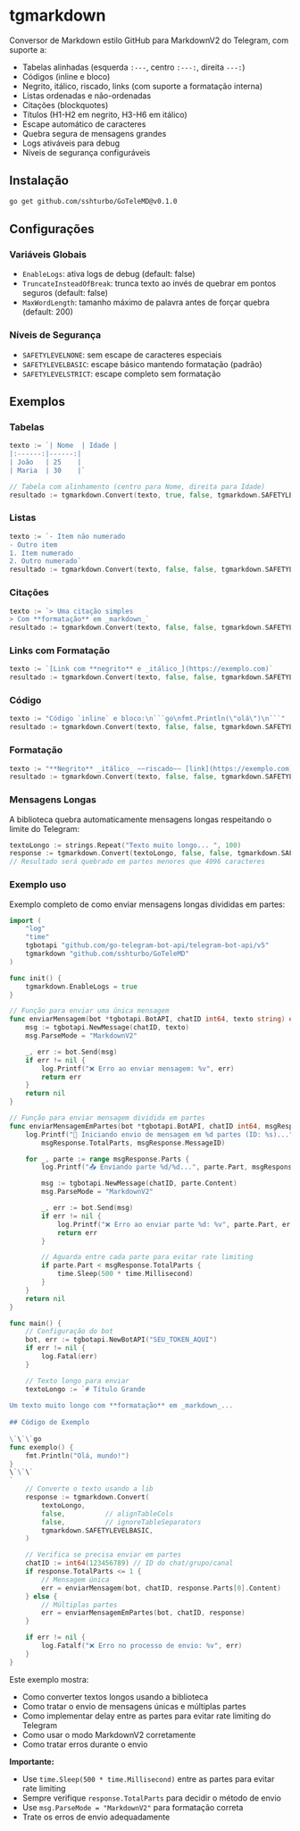 # tgmarkdown

Conversor de Markdown estilo GitHub para MarkdownV2 do Telegram, com suporte a:

- Tabelas alinhadas (esquerda `:---`, centro `:---:`, direita `---:`)
- Códigos (inline e bloco)
- Negrito, itálico, riscado, links (com suporte a formatação interna)
- Listas ordenadas e não-ordenadas
- Citações (blockquotes)
- Títulos (H1-H2 em negrito, H3-H6 em itálico)
- Escape automático de caracteres
- Quebra segura de mensagens grandes
- Logs ativáveis para debug
- Níveis de segurança configuráveis

## Instalação

```bash
go get github.com/sshturbo/GoTeleMD@v0.1.0
```


## Configurações

### Variáveis Globais
- `EnableLogs`: ativa logs de debug (default: false)
- `TruncateInsteadOfBreak`: trunca texto ao invés de quebrar em pontos seguros (default: false)
- `MaxWordLength`: tamanho máximo de palavra antes de forçar quebra (default: 200)

### Níveis de Segurança
- `SAFETYLEVELNONE`: sem escape de caracteres especiais
- `SAFETYLEVELBASIC`: escape básico mantendo formatação (padrão)
- `SAFETYLEVELSTRICT`: escape completo sem formatação

## Exemplos

### Tabelas
```go
texto := `| Nome  | Idade |
|:------:|------:|
| João   | 25    |
| Maria  | 30    |`

// Tabela com alinhamento (centro para Nome, direita para Idade)
resultado := tgmarkdown.Convert(texto, true, false, tgmarkdown.SAFETYLEVELBASIC)
```

### Listas
```go
texto := `- Item não numerado
- Outro item
1. Item numerado
2. Outro numerado`
resultado := tgmarkdown.Convert(texto, false, false, tgmarkdown.SAFETYLEVELBASIC)
```

### Citações
```go
texto := `> Uma citação simples
> Com **formatação** em _markdown_`
resultado := tgmarkdown.Convert(texto, false, false, tgmarkdown.SAFETYLEVELBASIC)
```

### Links com Formatação
```go
texto := `[Link com **negrito** e _itálico_](https://exemplo.com)`
resultado := tgmarkdown.Convert(texto, false, false, tgmarkdown.SAFETYLEVELBASIC)
```

### Código
```go
texto := "Código `inline` e bloco:\n```go\nfmt.Println(\"olá\")\n```"
resultado := tgmarkdown.Convert(texto, false, false, tgmarkdown.SAFETYLEVELBASIC)
```

### Formatação
```go
texto := "**Negrito** _itálico_ ~~riscado~~ [link](https://exemplo.com)"
resultado := tgmarkdown.Convert(texto, false, false, tgmarkdown.SAFETYLEVELBASIC)
```

### Mensagens Longas
A biblioteca quebra automaticamente mensagens longas respeitando o limite do Telegram:

```go
textoLongo := strings.Repeat("Texto muito longo... ", 100)
response := tgmarkdown.Convert(textoLongo, false, false, tgmarkdown.SAFETYLEVELBASIC)
// Resultado será quebrado em partes menores que 4096 caracteres
```

### Exemplo uso
Exemplo completo de como enviar mensagens longas divididas em partes:

```go
import (
    "log"
    "time"
    tgbotapi "github.com/go-telegram-bot-api/telegram-bot-api/v5"
    tgmarkdown "github.com/sshturbo/GoTeleMD"
)

func init() {
    tgmarkdown.EnableLogs = true
}

// Função para enviar uma única mensagem
func enviarMensagem(bot *tgbotapi.BotAPI, chatID int64, texto string) error {
    msg := tgbotapi.NewMessage(chatID, texto)
    msg.ParseMode = "MarkdownV2"

    _, err := bot.Send(msg)
    if err != nil {
        log.Printf("❌ Erro ao enviar mensagem: %v", err)
        return err
    }
    return nil
}

// Função para enviar mensagem dividida em partes
func enviarMensagemEmPartes(bot *tgbotapi.BotAPI, chatID int64, msgResponse tgmarkdown.MessageResponse) error {
    log.Printf("📨 Iniciando envio de mensagem em %d partes (ID: %s)...",
        msgResponse.TotalParts, msgResponse.MessageID)

    for _, parte := range msgResponse.Parts {
        log.Printf("📤 Enviando parte %d/%d...", parte.Part, msgResponse.TotalParts)

        msg := tgbotapi.NewMessage(chatID, parte.Content)
        msg.ParseMode = "MarkdownV2"

        _, err := bot.Send(msg)
        if err != nil {
            log.Printf("❌ Erro ao enviar parte %d: %v", parte.Part, err)
            return err
        }

        // Aguarda entre cada parte para evitar rate limiting
        if parte.Part < msgResponse.TotalParts {
            time.Sleep(500 * time.Millisecond)
        }
    }
    return nil
}

func main() {
    // Configuração do bot
    bot, err := tgbotapi.NewBotAPI("SEU_TOKEN_AQUI")
    if err != nil {
        log.Fatal(err)
    }

    // Texto longo para enviar
    textoLongo := `# Título Grande
    
Um texto muito longo com **formatação** em _markdown_...
    
## Código de Exemplo
    
\`\`\`go
func exemplo() {
    fmt.Println("Olá, mundo!")
}
\`\`\`
`
    // Converte o texto usando a lib
    response := tgmarkdown.Convert(
        textoLongo,
        false,          // alignTableCols
        false,          // ignoreTableSeparators
        tgmarkdown.SAFETYLEVELBASIC,
    )

    // Verifica se precisa enviar em partes
    chatID := int64(123456789) // ID do chat/grupo/canal
    if response.TotalParts <= 1 {
        // Mensagem única
        err = enviarMensagem(bot, chatID, response.Parts[0].Content)
    } else {
        // Múltiplas partes
        err = enviarMensagemEmPartes(bot, chatID, response)
    }

    if err != nil {
        log.Fatalf("❌ Erro no processo de envio: %v", err)
    }
}
```

Este exemplo mostra:
- Como converter textos longos usando a biblioteca
- Como tratar o envio de mensagens únicas e múltiplas partes
- Como implementar delay entre as partes para evitar rate limiting do Telegram
- Como usar o modo MarkdownV2 corretamente
- Como tratar erros durante o envio

**Importante:**
- Use `time.Sleep(500 * time.Millisecond)` entre as partes para evitar rate limiting
- Sempre verifique `response.TotalParts` para decidir o método de envio
- Use `msg.ParseMode = "MarkdownV2"` para formatação correta
- Trate os erros de envio adequadamente